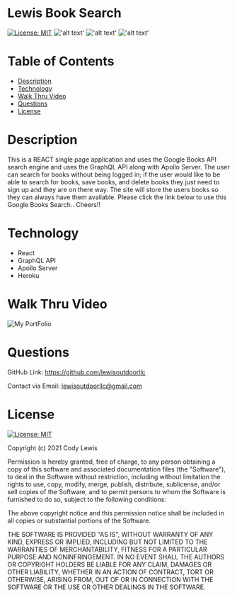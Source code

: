 # Lewis Book Search

  [![License: MIT](https://img.shields.io/badge/License-MIT-yellow.svg)](https://opensource.org/licenses/MIT) 
  !['alt text'](https://img.shields.io/badge/JavaScript-94.4%25-blue)
  !['alt text'](https://img.shields.io/badge/HTML-5.1%25-red)
  !['alt text'](https://img.shields.io/badge/CSS-0.5%25-orange) 

  # Table of Contents 
  
  * [Description](#description)
  * [Technology](#technology)
  * [Walk Thru Video](#Walk-Thru-Video)
  * [Questions](#questions)
  * [License](#license)

  # Description
 
This is a REACT single page application and uses the Google Books API search engine and uses the GraphQL API along with Apollo Server. The user can search for books without being logged in; if the user would like to be able to search for books, save books, and delete books they just need to sign up and they are on there way. The site will store the users books so they can always have them available. Please click the link below to use this Google Books Search.. Cheers!!

  # Technology

  * React 
  * GraphQL API
  * Apollo Server
  * Heroku

  # Walk Thru Video
    
  ![My PortFolio](media/book-search-gif.gif)

# Questions  

  GitHub Link: https://github.com/lewisoutdoorllc
  
  Contact via Email: lewisoutdoorllc@gmail.com

 # License
  [![License: MIT](https://img.shields.io/badge/License-MIT-yellow.svg)](https://opensource.org/licenses/MIT)
  
  Copyright (c) 2021 Cody Lewis

Permission is hereby granted, free of charge, to any person obtaining
a copy of this software and associated documentation files (the
"Software"), to deal in the Software without restriction, including
without limitation the rights to use, copy, modify, merge, publish,
distribute, sublicense, and/or sell copies of the Software, and to
permit persons to whom the Software is furnished to do so, subject to
the following conditions:

The above copyright notice and this permission notice shall be
included in all copies or substantial portions of the Software.

THE SOFTWARE IS PROVIDED "AS IS", WITHOUT WARRANTY OF ANY KIND,
EXPRESS OR IMPLIED, INCLUDING BUT NOT LIMITED TO THE WARRANTIES OF
MERCHANTABILITY, FITNESS FOR A PARTICULAR PURPOSE AND
NONINFRINGEMENT. IN NO EVENT SHALL THE AUTHORS OR COPYRIGHT HOLDERS BE
LIABLE FOR ANY CLAIM, DAMAGES OR OTHER LIABILITY, WHETHER IN AN ACTION
OF CONTRACT, TORT OR OTHERWISE, ARISING FROM, OUT OF OR IN CONNECTION
WITH THE SOFTWARE OR THE USE OR OTHER DEALINGS IN THE SOFTWARE.
    
